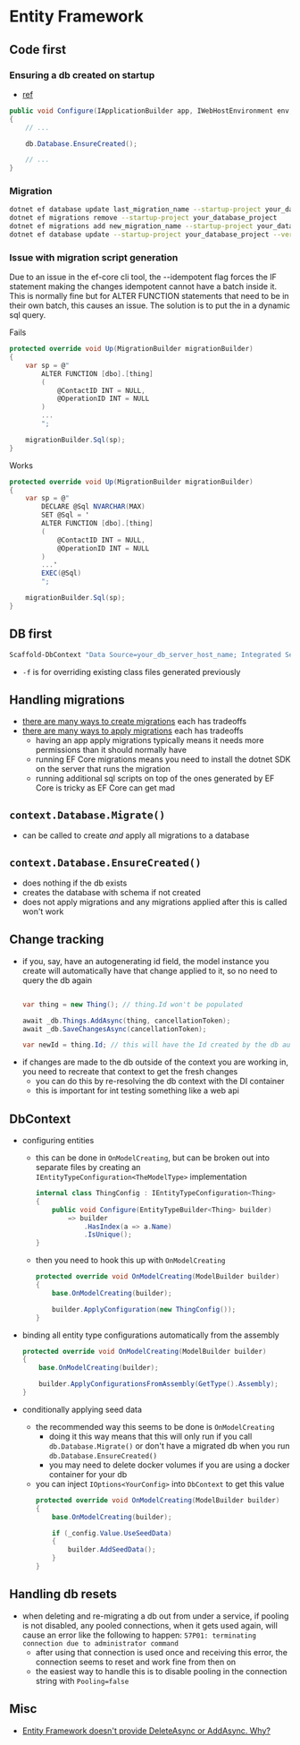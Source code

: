# Entity Framework

## Code first

### Ensuring a db created on startup
- [ref](http://www.binaryintellect.net/articles/87446533-54b3-41ad-bea9-994091686a55.aspx)
```cs
public void Configure(IApplicationBuilder app, IWebHostEnvironment env, AppDbContext db)
{
    // ...

    db.Database.EnsureCreated();

    // ...
}
```

### Migration
```bash
dotnet ef database update last_migration_name --startup-project your_database_project --verbose
dotnet ef migrations remove --startup-project your_database_project
dotnet ef migrations add new_migration_name --startup-project your_database_project
dotnet ef database update --startup-project your_database_project --verbose
```

### Issue with migration script generation

Due to an issue in the ef-core cli tool, the --idempotent flag forces the IF statement making the changes idempotent cannot have a batch inside it. This is normally fine but for ALTER FUNCTION statements that need to be in their own batch, this causes an issue. The solution is to put the in a dynamic sql query.

Fails
```cs
protected override void Up(MigrationBuilder migrationBuilder)
{
    var sp = @"
        ALTER FUNCTION [dbo].[thing]
        (
            @ContactID INT = NULL,
            @OperationID INT = NULL
        )
        ...
        ";

    migrationBuilder.Sql(sp);
}
```

Works
```cs
protected override void Up(MigrationBuilder migrationBuilder)
{
    var sp = @"
        DECLARE @Sql NVARCHAR(MAX)
        SET @Sql = '
        ALTER FUNCTION [dbo].[thing]
        (
            @ContactID INT = NULL,
            @OperationID INT = NULL
        )
        ...'
        EXEC(@Sql)
        ";

    migrationBuilder.Sql(sp);
}
```

## DB first
```PowerShell
Scaffold-DbContext "Data Source=your_db_server_host_name; Integrated Security=True;MultipleActiveResultSets=True; Initial Catalog=your_db" Microsoft.EntityFrameworkCore.SqlServer -OutputDir Models -Tables "Table1","Table2" -f
```
- `-f` is for overriding existing class files generated previously


## Handling migrations
- [there are many ways to create migrations](https://www.thereformedprogrammer.net/handling-entity-framework-core-database-migrations-in-production-part-1/#1a-standard-ef-core-c-migration-script) each has tradeoffs
- [there are many ways to apply migrations](https://www.thereformedprogrammer.net/handling-entity-framework-core-database-migrations-in-production-part-2/) each has tradeoffs
  - having an app apply migrations typically means it needs more permissions than it should normally have
  - running EF Core migrations means you need to install the dotnet SDK on the server that runs the migration
  - running additional sql scripts on top of the ones generated by EF Core is tricky as EF Core can get mad

## `context.Database.Migrate()`
- can be called to create *and* apply all migrations to a database

## `context.Database.EnsureCreated()`
- does nothing if the db exists
- creates the database with schema if not created
- does not apply migrations and any migrations applied after this is called won't work

## Change tracking
- if you, say, have an autogenerating id field, the model instance you create will automatically have that change applied to it, so no need to query the db again
    ```cs
    
    var thing = new Thing(); // thing.Id won't be populated

    await _db.Things.AddAsync(thing, cancellationToken);
    await _db.SaveChangesAsync(cancellationToken);

    var newId = thing.Id; // this will have the Id created by the db automatically populated into it
    ```
- if changes are made to the db outside of the context you are working in, you need to recreate that context to get the fresh changes
  - you can do this by re-resolving the db context with the DI container
  - this is important for int testing something like a web api

## DbContext
- configuring entities
  - this can be done in `OnModelCreating`, but can be broken out into separate files by creating an `IEntityTypeConfiguration<TheModelType>` implementation
    ```cs
    internal class ThingConfig : IEntityTypeConfiguration<Thing>
    {
        public void Configure(EntityTypeBuilder<Thing> builder)
            => builder
                .HasIndex(a => a.Name)
                .IsUnique();
    }
    ```
  - then you need to hook this up with `OnModelCreating`
    ```cs
    protected override void OnModelCreating(ModelBuilder builder)
    {
        base.OnModelCreating(builder);

        builder.ApplyConfiguration(new ThingConfig());
    }
    ```

- binding all entity type configurations automatically from the assembly
    ```cs
    protected override void OnModelCreating(ModelBuilder builder)
    {
        base.OnModelCreating(builder);

        builder.ApplyConfigurationsFromAssembly(GetType().Assembly);
    }
    ```
- conditionally applying seed data
  - the recommended way this seems to be done is `OnModelCreating`
    - doing it this way means that this will only run if you call `db.Database.Migrate()` or don't have a migrated db when you run `db.Database.EnsureCreated()`
    - you may need to delete docker volumes if you are using a docker container for your db
  - you can inject `IOptions<YourConfig>` into `DbContext` to get this value
    ```cs
    protected override void OnModelCreating(ModelBuilder builder)
    {
        base.OnModelCreating(builder);

        if (_config.Value.UseSeedData)
        {
            builder.AddSeedData();
        }
    }

## Handling db resets
- when deleting and re-migrating a db out from under a service, if pooling is not disabled, any pooled connections, when it gets used again, will cause an error like the following to happen: `57P01: terminating connection due to administrator command`
  - after using that connection is used once and receiving this error, the connection seems to reset and work fine from then on
  - the easiest way to handle this is to disable pooling in the connection string with `Pooling=false`

## Misc
- [Entity Framework doesn't provide DeleteAsync or AddAsync. Why?](https://stackoverflow.com/questions/42422656/entity-framework-doesnt-provide-deleteasync-or-addasync-why)